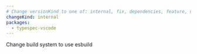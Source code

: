 ```yaml
---
# Change versionKind to one of: internal, fix, dependencies, feature, deprecation, breaking
changeKind: internal
packages:
  - typespec-vscode
---
```


Change build system to use esbuild
